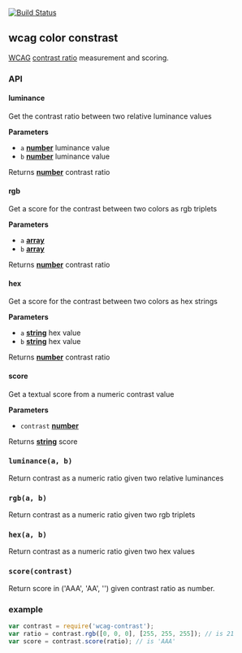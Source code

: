 [![Build Status](https://travis-ci.org/tmcw/wcag-contrast.svg)](https://travis-ci.org/tmcw/wcag-contrast)

## wcag color constrast

[WCAG](http://www.w3.org/WAI/intro/wcag.php) [contrast ratio](http://www.w3.org/TR/WCAG20/#contrast-ratiodef)
measurement and scoring.

### API

<!-- Generated by documentation.js. Update this documentation by updating the source code. -->

#### luminance

Get the contrast ratio between two relative luminance values

**Parameters**

-   `a` **[number](https://developer.mozilla.org/en-US/docs/Web/JavaScript/Reference/Global_Objects/Number)** luminance value
-   `b` **[number](https://developer.mozilla.org/en-US/docs/Web/JavaScript/Reference/Global_Objects/Number)** luminance value

Returns **[number](https://developer.mozilla.org/en-US/docs/Web/JavaScript/Reference/Global_Objects/Number)** contrast ratio

#### rgb

Get a score for the contrast between two colors as rgb triplets

**Parameters**

-   `a` **[array](https://developer.mozilla.org/en-US/docs/Web/JavaScript/Reference/Global_Objects/Array)** 
-   `b` **[array](https://developer.mozilla.org/en-US/docs/Web/JavaScript/Reference/Global_Objects/Array)** 

Returns **[number](https://developer.mozilla.org/en-US/docs/Web/JavaScript/Reference/Global_Objects/Number)** contrast ratio

#### hex

Get a score for the contrast between two colors as hex strings

**Parameters**

-   `a` **[string](https://developer.mozilla.org/en-US/docs/Web/JavaScript/Reference/Global_Objects/String)** hex value
-   `b` **[string](https://developer.mozilla.org/en-US/docs/Web/JavaScript/Reference/Global_Objects/String)** hex value

Returns **[number](https://developer.mozilla.org/en-US/docs/Web/JavaScript/Reference/Global_Objects/Number)** contrast ratio

#### score

Get a textual score from a numeric contrast value

**Parameters**

-   `contrast` **[number](https://developer.mozilla.org/en-US/docs/Web/JavaScript/Reference/Global_Objects/Number)** 

Returns **[string](https://developer.mozilla.org/en-US/docs/Web/JavaScript/Reference/Global_Objects/String)** score

### `luminance(a, b)`

Return contrast as a numeric ratio given two relative luminances

### `rgb(a, b)`

Return contrast as a numeric ratio given two rgb triplets

### `hex(a, b)`

Return contrast as a numeric ratio given two hex values

### `score(contrast)`

Return score in ('AAA', 'AA', '') given contrast ratio as number.

### example

```js
var contrast = require('wcag-contrast');
var ratio = contrast.rgb([0, 0, 0], [255, 255, 255]); // is 21
var score = contrast.score(ratio); // is 'AAA'
```
